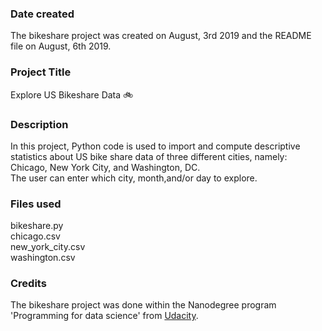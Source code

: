 ### Date created
The bikeshare project was created on August, 3rd 2019  and the README file on August, 6th 2019.

### Project Title
Explore US Bikeshare Data :bike:

### Description
In this project, Python code is used to import and compute descriptive statistics about US bike share data of three different cities, namely: Chicago, New York City, and Washington, DC.  
The user can enter which city, month,and/or day to explore.

### Files used
bikeshare.py  
chicago.csv  
new_york_city.csv  
washington.csv  

### Credits
The bikeshare project was done within the Nanodegree program 'Programming for data science' from [Udacity](https://eu.udacity.com/course/programming-for-data-science-nanodegree--nd104).
